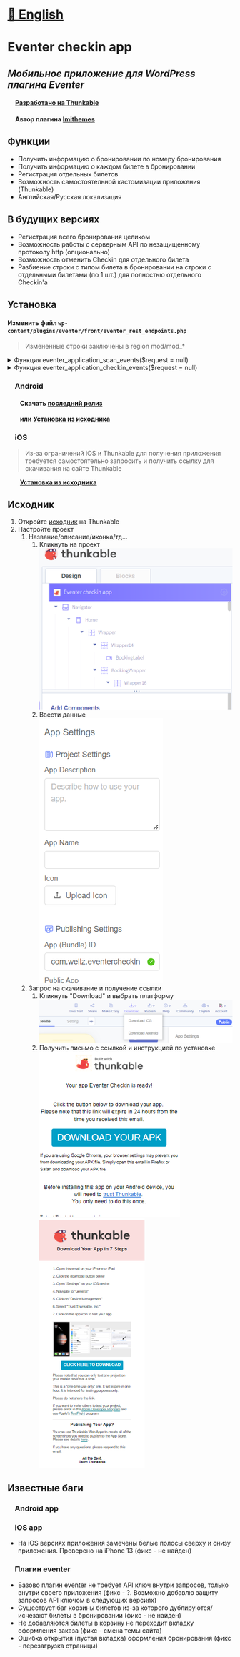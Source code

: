 # [📘 English](https://github.com/Wel-lz/Eventer-checkIn-app/blob/main/README.md)

# Eventer checkin app

## _Мобильное приложение для WordPress плагина Eventer_
#### &emsp; [Разработано на Thunkable](https://thunkable.com)
#### &emsp; Автор плагина [Imithemes](https://eventer.imithemes.com/) 


## Функции

- Получить информацию о бронировании по номеру бронирования
- Получить информацию о каждом билете в бронировании
- Регистрация отдельных билетов
- Возможность самостоятельной кастомизации приложения (Thunkable)
- Английская/Русская локализация

## В будущих версиях
- Регистрация всего бронирования целиком
- Возможность работы с серверным API по незащищенному протоколу http (опционально)
- Возможность отменить Checkin для отдельного билета
- Разбиение строки с типом билета в бронировании на строки с отдельными билетами (по 1 шт.) для полностью отдельного Checkin'а

## Установка

#### Изменить файл `wp-content/plugins/eventer/front/eventer_rest_endpoints.php`

> Измененные строки заключены в region mod/mod_*

<details>
   <summary>Функция eventer_application_scan_events($request = null)</summary>

    function eventer_application_scan_events($request = null)
    {
        $parameters = $request->get_json_params();
        $event = (isset($parameters['event'])) ? $parameters['event'] : '';
        $date = (isset($parameters['date'])) ? $parameters['date'] : '';
        $code = (isset($parameters['code'])) ? $parameters['code'] : '';
        if ($code != '') {
            $codes = explode("-", $code);
            $code = $codes[0];
        }
        $message = '';
        if ($event == "") {
            $message = "Sorry, there are no events to show here.";
        }
        if (date_i18n('Y-m-d', strtotime($date)) < date_i18n('Y-m-d')) {
            $message = "please select date in future";
        }
        if ($code == "") {
            $message = "No barcode found";
        }
        $registrant = eventer_get_registrant_details("id", $code);
        $eventers = array('ID' => "", 'Title' => "", 'Date' => "", 'name' => "", 'email' => "", "status" => "", "amount" => "");
        //$message = "Sorry, no details found";
        if ($registrant) {
            $registrant_email = $registrant->email;
            $ticket_id = $registrant->id;
            $amount = $registrant->amount;
            $username = $registrant->username;
            $status = $registrant->status;
            $event_date = $registrant->eventer_date;
            $event_id = $registrant->eventer;
            $user = unserialize($registrant->user_system);
            $tickets = (isset($user['tickets'])) ? $user['tickets'] : '';
            $woo = "";
            if (!empty($tickets)) {
                foreach ($tickets as $ticket) {
                    $event_woo = $ticket['event'];
                    $date_woo = $ticket['date'];
    
                    if ($event_woo == $event && date_i18n("Y-m-d", strtotime($date)) == date_i18n("Y-m-d", $date_woo)) {
                        $woo = "1";
                        break;
                    }
                    $test = (isset($parameters['test'])) ? $parameters['test'] : '';
                    if ($test != "") {
                        $woo = "2";
                        break;
                    }
                }
            }
            if ($woo == "2") {
                $tickets_info = [];
                foreach ($tickets as $ticket) {
                    if (!in_array($ticket['event'], array_keys($tickets_info))) {
                        $tickets_info[$ticket['event']] = [];
                    }
                    //
                    //$get_key = get_option('eventer-android-app-api-key');
                    //
                    $tickets_info[$ticket['event']][] = [
                        'ticket_id' => $ticket['id'],
                        'event_name' => get_the_title($ticket['event']),
                        'ticket_type' => $ticket['type'],
                        'ticket_name' => $ticket['ticket'],
                        'ticket_date' => date('d-m-Y', $ticket['date']),
                        'quantity' => $ticket['quantity'],
                        'ckechin' => $ticket['checkin']
                    ];
                }
                $eventers = array(
                    'ID' => $ticket_id,
                    'name' => $username,
                    'email' => $registrant_email,
                    "status" => $status,
                    "amount" => $amount,
                    'tickets_data' => $tickets_info
                );
            } elseif ($woo == "1") {
                $eventers = array('ID' => $ticket_id, 'Title' => get_the_title($event), 'Date' => date_i18n("Y-m-d", strtotime($date)), 'name' => $username, 'email' => $registrant_email, "status" => $status, "amount" => $amount);
            } elseif ($event_date == date_i18n('Y-m-d', strtotime($date)) && $event_id == $event) {
                $eventers = array('ID' => $ticket_id, 'Title' => get_the_title($event), 'Date' => date_i18n("Y-m-d", strtotime($date)), 'name' => $username, 'email' => $registrant_email, "status" => $status, "amount" => $amount);
            } else {
                $eventers = array('ID' => "", 'Title' => "", 'Date' => "", 'name' => "", 'email' => "", "status" => "", "amount" => "");
                $message = "Sorry, ticket do not mach with the selected event";
            }
        } else {
            $eventers = array('ID' => "abcd", 'Title' => "", 'Date' => "", 'name' => "", 'email' => "", "status" => "", "amount" => "");
            $message = "Sorry, no details found";
        }
        $response = array("scan" => $eventers, "msg" => $message);
    
        return rest_ensure_response($response);
    }
</details>

<details>
  <summary>Функция eventer_application_checkin_events($request = null)</summary>

    function eventer_application_checkin_events($request = null)
    {
        $parameters = $request->get_json_params();
        $registrant = (isset($parameters['registrant'])) ? $parameters['registrant'] : '';
        $woocommerce_events = eventer_get_settings('eventer_enable_woocommerce_ticketing');
        $registrants = eventer_get_registrant_details('id', $registrant);
        if ($woocommerce_events == 'on') {
            $tickets_updated = array();
            $ticket_exist = $date_verify = $proceed_further = '';
            $user_system = unserialize($registrants->user_system);
            $tickets = (isset($user_system['tickets'])) ? $user_system['tickets'] : array();
            if (!empty($tickets)) {
    #region mod
                if (isset($parameters['mod'])) {
                    $id_tickets_to_checkin = (isset($parameters['id_tickets_to_checkin'])) ? $parameters['id_tickets_to_checkin'] : '';
                    if ($id_tickets_to_checkin != '') {
                        foreach ($tickets as $ticket) {
                            if (in_array($ticket['id'], $id_tickets_to_checkin)) {
                                $check_checkin_status = (isset($ticket['checkin'])) ? $ticket['checkin'] : '';
                                $ticket['checkin'] = $ticket['checkin_date'] = '';
                                $ticket_exist = '1';
                                $date_verify = '1';
                                if ($ticket_exist != '' && $date_verify != '') {
                                    $proceed_further = '1';
                                    $ticket['checkin'] = '1';
                                    $ticket['checkin_date'] = date_i18n('Y-m-d H:i:s');
                                    $tickets_updated[] = $ticket;
                                }
    
                            } else {
                                $tickets_updated[] = $ticket;
                            }
                        }
                        if ($proceed_further != '' && $check_checkin_status == '') {
                            $user_system['tickets'] = $tickets_updated;
                            eventer_update_registrant_details(array('user_system' => serialize($user_system)), $registrant, array("%s", "%s"));
                            $msg = "Successfully check-in";
                        } elseif ($check_checkin_status != '') {
                            $msg = "This ticket is already checked in";
                        }
                    }
                } else {
    #endregion
                    foreach ($tickets as $ticket) {
                        $check_checkin_status = (isset($ticket['checkin'])) ? $ticket['checkin'] : '';
                        $ticket['checkin'] = $ticket['checkin_date'] = '';
                        $ticket_exist = '1';
                        $date_verify = '1';
                        if ($ticket_exist != '' && $date_verify != '') {
                            $proceed_further = '1';
                            $ticket['checkin'] = '1';
                            $ticket['checkin_date'] = date_i18n('Y-m-d H:i:s');
                            $tickets_updated[] = $ticket;
                        }
                    }
                    if ($proceed_further != '' && $check_checkin_status == '') {
                        $user_system['tickets'] = $tickets_updated;
                        eventer_update_registrant_details(array('user_system' => serialize($user_system)), $registrant, array("%s", "%s"));
                        $msg = "Successfully check-in";
                    } elseif ($check_checkin_status != '') {
                        $msg = "This ticket is already checked in";
                    }
    # region mod end bracket
                }
    # endregion
            } else {
                $msg = "It seems the ticket is not related to the details you submiited above.";
            }
        } else {
            $user_system = unserialize($registrants->user_system);
            if (isset($user_system['checkin']) && $user_system['checkin'] == '1') {
                $msg = "This ticket is already checked in";
            } else {
                $user_system['checkin'] = "1";
                $user_system['checkin_date'] = date_i18n('Y-m-d H:i:s');
                eventer_update_registrant_details(array('user_system' => serialize($user_system)), $registrant, array("%s", "%s"));
                $msg = "Successfully check-in";
            }
        }
        $response = array("scan" => "", "msg" => $msg);
    
        return rest_ensure_response($response);
    }

</details>

### &emsp;Android
#### &emsp;&emsp;Скачать [последний релиз](https://github.com/Wel-lz/Eventer-checkIn-app/releases/latest)

&emsp;&emsp;**или**
[**Установка из исходника**](#исходник)

### &emsp;iOS
> Из-за ограничений iOS и Thunkable для получения приложения требуется самостоятельно запросить и получить ссылку для скачивания на сайте Thunkable

&emsp;&emsp;[**Установка из исходника**](#исходник)


## Исходник
1. Откройте [исходник](https://x.thunkable.com/projectPage/626118094be1eb00112ea4e8) на Thunkable
1. Настройте проект
   1. Название/описание/иконка/тд...
      1. Кликнуть на проект<br>![img.png](img/img.png)
      2. Ввести данные<br>![img_1.png](img/img_1.png)
   2. Запрос на скачивание и получение ссылки
      1. Кликнуть "Download" и выбрать платформу<br>![img_2.png](img/img_2.png)
      2. Получить письмо с ссылкой и инструкцией по установке<br>![img_3.png](img/img_3.png)<br>![img_4.png](img/img_4.png)

## Известные баги
### &emsp;Android app


### &emsp;iOS app
- На iOS версиях приложения замечены белые полосы сверху и снизу приложения. Проверено на iPhone 13 (фикс - не найден)

### &emsp;Плагин eventer
- Базово плагин eventer не требует API ключ внутри запросов, только внутри своего приложения (фикс - ?. Возможно добавлю защиту запросов API ключом в следующих версиях)
- Существует баг корзины билетов из-за которого дублируются/исчезают билеты в бронировании (фикс - не найден)
- Не добавляются билеты в корзину не переходит вкладку оформления заказа (фикс - смена темы сайта)
- Ошибка открытия (пустая вкладка) оформления бронирования (фикс - перезагрузка страницы) 
